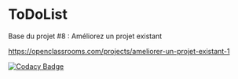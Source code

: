 ToDoList
========

Base du projet #8 : Améliorez un projet existant

https://openclassrooms.com/projects/ameliorer-un-projet-existant-1

[![Codacy Badge](https://app.codacy.com/project/badge/Grade/69b2b40165e64ccdaa074b8fc61e0934)](https://app.codacy.com/gh/TonyWTillet/todolist/dashboard?utm_source=gh&utm_medium=referral&utm_content=&utm_campaign=Badge_grade)
